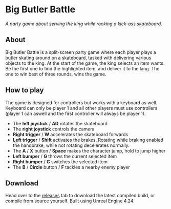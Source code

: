 # Big Butler Battle
*A party game about serving the king while rocking a kick-ass skateboard.*

## About
Big Butler Battle is a split-screen party game where each player plays a butler skating around on a skateboard,
tasked with delivering various objects to the king. At the start of the game, the king selects an item wants. Be the first one to find the highlighted item, and deliver it to the king. The one to win best of three rounds, wins the game.

## How to play
The game is designed for controllers but works with a keyboard as well. Keyboard can only be player 1 and all other players must use controllers (player 1 can aswell and the first controller will always be player 1).
 - The **left joystick** / **AD** rotates the skateboard
 - The **right joystick** controls the camera
 - **Right trigger** / **W** accelerates the skateboard forwards
 - **Left trigger** / **Shift** activates the brakes. Rotating while braking enabled the handbrake, while not rotating decelerates normally.
 - The **A** / **X** button / **Space** makes the character jump, hold to jump higher
 - **Left bumper** / **G** throws the current selected item
 - **Right bumper** / **C** switches the selected item
 - The **B** / **Circle** button / **F** tackles a nearby enemy player
 
## Download
Head over to the [releases](https://github.com/Skau/BigButlerBattle/releases) tab to download the latest compiled build,
or compile from source yourself. Built using Unreal Engine 4.24.
